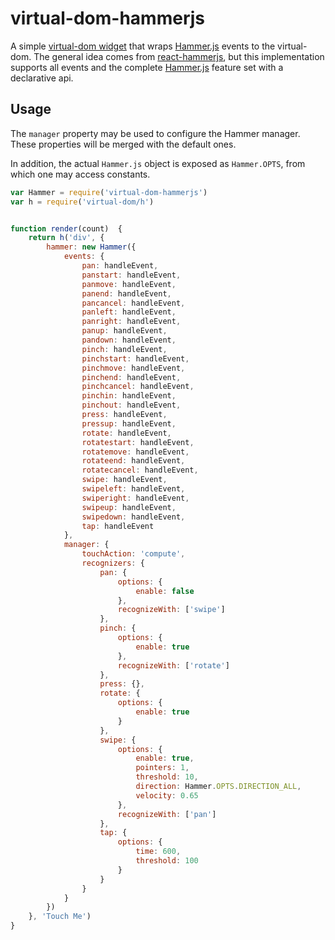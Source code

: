 # virtual-dom-hammerjs

A simple [virtual-dom widget](https://github.com/Matt-Esch/virtual-dom/blob/master/docs/widget.md)
that wraps [Hammer.js](http://hammerjs.github.io/) events to the virtual-dom.
The general idea comes from [react-hammerjs](https://github.com/JedWatson/react-hammerjs),
but this implementation supports all events and the complete
[Hammer.js](http://hammerjs.github.io/) feature set with a declarative api.

## Usage

The `manager` property may be used to configure the Hammer manager. These
properties will be merged with the default ones.

In addition, the actual `Hammer.js` object is exposed as `Hammer.OPTS`, from
which one may access constants.

```javascript
var Hammer = require('virtual-dom-hammerjs')
var h = require('virtual-dom/h')


function render(count)  {
    return h('div', {
        hammer: new Hammer({
            events: {
                pan: handleEvent,
                panstart: handleEvent,
                panmove: handleEvent,
                panend: handleEvent,
                pancancel: handleEvent,
                panleft: handleEvent,
                panright: handleEvent,
                panup: handleEvent,
                pandown: handleEvent,
                pinch: handleEvent,
                pinchstart: handleEvent,
                pinchmove: handleEvent,
                pinchend: handleEvent,
                pinchcancel: handleEvent,
                pinchin: handleEvent,
                pinchout: handleEvent,
                press: handleEvent,
                pressup: handleEvent,
                rotate: handleEvent,
                rotatestart: handleEvent,
                rotatemove: handleEvent,
                rotateend: handleEvent,
                rotatecancel: handleEvent,
                swipe: handleEvent,
                swipeleft: handleEvent,
                swiperight: handleEvent,
                swipeup: handleEvent,
                swipedown: handleEvent,
                tap: handleEvent
            },
            manager: {
                touchAction: 'compute',
                recognizers: {
                    pan: {
                        options: {
                            enable: false
                        },
                        recognizeWith: ['swipe']
                    },
                    pinch: {
                        options: {
                            enable: true
                        },
                        recognizeWith: ['rotate']
                    },
                    press: {},
                    rotate: {
                        options: {
                            enable: true
                        }
                    },
                    swipe: {
                        options: {
                            enable: true,
                            pointers: 1,
                            threshold: 10,
                            direction: Hammer.OPTS.DIRECTION_ALL,
                            velocity: 0.65
                        },
                        recognizeWith: ['pan']
                    },
                    tap: {
                        options: {
                            time: 600,
                            threshold: 100
                        }
                    }
                }
            }
        })
    }, 'Touch Me')
}
```
